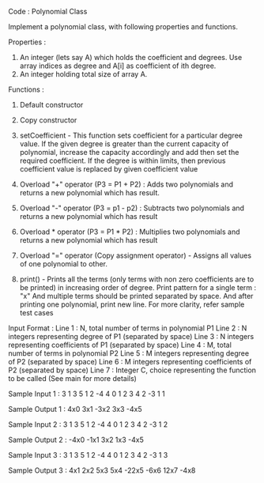 Code : Polynomial Class


Implement a polynomial class, with following properties and functions.


Properties :
1. An integer (lets say A) which holds the coefficient and degrees. Use array indices as degree and A[i] as coefficient of ith degree.
2. An integer holding total size of array A.


Functions :
1. Default constructor

2. Copy constructor

3. setCoefficient -
This function sets coefficient for a particular degree value. If the given degree is greater than the current capacity of polynomial, increase the capacity accordingly and add then set the required coefficient. If the degree is within limits, then previous coefficient value is replaced by given coefficient value

4. Overload "+" operator (P3 = P1 + P2) :
Adds two polynomials and returns a new polynomial which has result.

5. Overload "-" operator (P3 = p1 - p2) :
Subtracts two polynomials and returns a new polynomial which has result

6. Overload * operator (P3 = P1 * P2) :
Multiplies two polynomials and returns a new polynomial which has result

7. Overload "=" operator (Copy assignment operator) -
Assigns all values of one polynomial to other.

8. print() -
Prints all the terms (only terms with non zero coefficients are to be printed) in increasing order of degree.
Print pattern for a single term : <coefficient>"x"<degree>
And multiple terms should be printed separated by space. And after printing one polynomial, print new line. For more clarity, refer sample test cases

Input Format :
Line 1 : N, total number of terms in polynomial P1
Line 2 : N integers representing degree of P1 (separated by space)
Line 3 : N integers representing coefficients of P1 (separated by space)
Line 4 : M, total number of terms in polynomial P2
Line 5 : M integers representing degree of P2 (separated by space)
Line 6 : M integers representing coefficients of P2 (separated by space)
Line 7 : Integer C, choice representing the function to be called (See main for more details)


Sample Input 1 :
3
1 3 5
1 2 -4
4
0 1 2 3
4 2 -3 1
1

Sample Output 1 :
4x0 3x1 -3x2 3x3 -4x5


Sample Input 2 :
3
1 3 5
1 2 -4
4
0 1 2 3
4 2 -3 1
2

Sample Output 2 :
-4x0 -1x1 3x2 1x3 -4x5


Sample Input 3 :
3
1 3 5
1 2 -4
4
0 1 2 3
4 2 -3 1
3

Sample Output 3 :
4x1 2x2 5x3 5x4 -22x5 -6x6 12x7 -4x8
